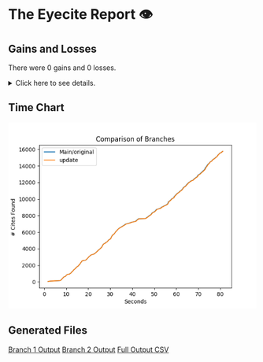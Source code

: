 # The Eyecite Report :eye:



Gains and Losses
---------
There were 0 gains and 0 losses.

<details>
<summary>Click here to see details.</summary>

|     id     |  Gain  |  Loss  |
| ---------- | ------ | ------ |


</details>



Time Chart
---------

![image](https://raw.githubusercontent.com/freelawproject/reporters-db/artifacts/230/results/chart.png)


Generated Files
---------

[Branch 1 Output](https://raw.githubusercontent.com/freelawproject/reporters-db/artifacts/230/results/original.json)
[Branch 2 Output](https://raw.githubusercontent.com/freelawproject/reporters-db/artifacts/230/results/update.json)
[Full Output CSV ](https://raw.githubusercontent.com/freelawproject/reporters-db/artifacts/230/results/output.csv)
